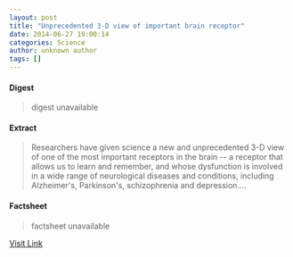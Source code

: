 ```yaml
---
layout: post
title: "Unprecedented 3-D view of important brain receptor"
date: 2014-06-27 19:00:14
categories: Science
author: unknown author
tags: []
---
```



#### Digest
>digest unavailable

#### Extract
>Researchers have given science a new and unprecedented 3-D view of one of the most important receptors in the brain -- a receptor that allows us to learn and remember, and whose dysfunction is involved in a wide range of neurological diseases and conditions, including Alzheimer's, Parkinson's, schizophrenia and depression....

#### Factsheet
>factsheet unavailable

[Visit Link](http://feeds.sciencedaily.com/~r/sciencedaily/~3/nSPXxBpK4uM/140627150014.htm)


